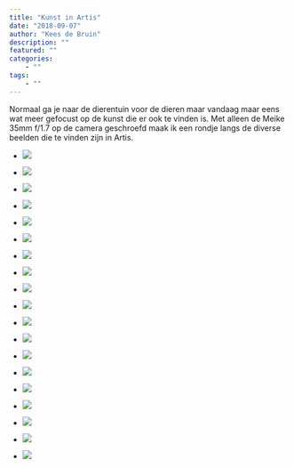 ```yaml
---
title: "Kunst in Artis"
date: "2018-09-07"
author: "Kees de Bruin"
description: ""
featured: ""
categories:
    - ""
tags:
    - ""
---
```


Normaal ga je naar de dierentuin voor de dieren maar vandaag maar eens wat meer gefocust op de kunst die er ook te vinden is. Met alleen de Meike 35mm f/1.7 op de camera geschroefd maak ik een rondje langs de diverse beelden die te vinden zijn in Artis.

- ![](https://www.halfje-bruin.nl/app/uploads/2018/09/20180822-artis-0002-1.jpg)
    
- ![](https://www.halfje-bruin.nl/app/uploads/2018/09/20180822-artis-0007-1.jpg)
    
- ![](https://www.halfje-bruin.nl/app/uploads/2018/09/20180822-artis-0010-1.jpg)
    
- ![](https://www.halfje-bruin.nl/app/uploads/2018/09/20180822-artis-0015-1.jpg)
    
- ![](https://www.halfje-bruin.nl/app/uploads/2018/09/20180822-artis-0038-1.jpg)
    
- ![](https://www.halfje-bruin.nl/app/uploads/2018/09/20180822-artis-0049-1.jpg)
    
- ![](https://www.halfje-bruin.nl/app/uploads/2018/09/20180822-artis-0050-1.jpg)
    
- ![](https://www.halfje-bruin.nl/app/uploads/2018/09/20180822-artis-0054-1.jpg)
    
- ![](https://www.halfje-bruin.nl/app/uploads/2018/09/20180822-artis-0067-1.jpg)
    
- ![](https://www.halfje-bruin.nl/app/uploads/2018/09/20180822-artis-0072-1.jpg)
    
- ![](https://www.halfje-bruin.nl/app/uploads/2018/09/20180822-artis-0074-1.jpg)
    
- ![](https://www.halfje-bruin.nl/app/uploads/2018/09/20180822-artis-0004-1-1.jpg)
    
- ![](https://www.halfje-bruin.nl/app/uploads/2018/09/20180822-artis-0012-1-1.jpg)
    
- ![](https://www.halfje-bruin.nl/app/uploads/2018/09/20180822-artis-0016-1.jpg)
    
- ![](https://www.halfje-bruin.nl/app/uploads/2018/09/20180822-artis-0018-1.jpg)
    
- ![](https://www.halfje-bruin.nl/app/uploads/2018/09/20180822-artis-0024-1.jpg)
    
- ![](https://www.halfje-bruin.nl/app/uploads/2018/09/20180822-artis-0034-1.jpg)
    
- ![](https://www.halfje-bruin.nl/app/uploads/2018/09/20180822-artis-0040-1.jpg)
    
- ![](https://www.halfje-bruin.nl/app/uploads/2018/09/20180822-artis-0048-1.jpg)
